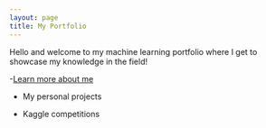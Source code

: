 ```yaml
---
layout: page
title: My Portfolio
---
```


Hello and welcome to my machine learning portfolio where I get to showcase my knowledge in the field!

-[Learn more about me](https://albinfranzen.github.io/assets/img/AI_cv.pdf)

- My personal projects

- Kaggle competitions

